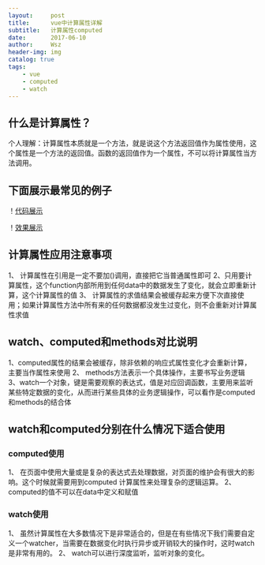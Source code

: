 ```yaml
---
layout:     post
title:      vue中计算属性详解
subtitle:   计算属性computed
date:       2017-06-10
author:     Wsz
header-img: img
catalog: true
tags:
    - vue
    - computed
    - watch
---
```


## 什么是计算属性？

个人理解：计算属性本质就是一个方法，就是说这个方法返回值作为属性使用，这个属性是一个方法的返回值。函数的返回值作为一个属性，不可以将计算属性当方法调用。
## 下面展示最常见的例子
！[代码展示](http://wangshouzhi/wangshouzhi.github.io/master/img/computed/computed.png)

！[效果展示](http://wangshouzhi/wangshouzhi.github.io/master/img/computed/computed1.png)

## 计算属性应用注意事项
  1、 计算属性在引用是一定不要加()调用，直接把它当普通属性即可
  2、只用要计算属性，这个function内部所用到任何data中的数据发生了变化，就会立即重新计算，这个计算属性的值
  3、 计算属性的求值结果会被缓存起来方便下次直接使用；如果计算属性方法中所有来的任何数据都没发生过变化，则不会重新对计算属性求值

## watch、computed和methods对比说明
  1、computed属性的结果会被缓存，除非依赖的响应式属性变化才会重新计算，主要当作属性来使用
  2、 methods方法表示一个具体操作，主要书写业务逻辑
  3、watch一个对象，键是需要观察的表达式，值是对应回调函数，主要用来监听某些特定数据的变化，从而进行某些具体的业务逻辑操作，可以看作是computed和methods的结合体

## watch和computed分别在什么情况下适合使用

### computed使用
  1、 在页面中使用大量或是复杂的表达式去处理数据，对页面的维护会有很大的影响。这个时候就需要用到computed 计算属性来处理复杂的逻辑运算。
  2、 computed的值不可以在data中定义和赋值

### watch使用
  1、 虽然计算属性在大多数情况下是非常适合的，但是在有些情况下我们需要自定义一个watcher，当需要在数据变化时执行异步或开销较大的操作时，这时watch是非常有用的。
  2、 watch可以进行深度监听，监听对象的变化。
